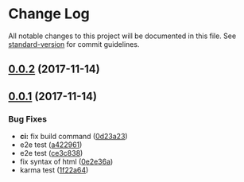 # Change Log

All notable changes to this project will be documented in this file. See [standard-version](https://github.com/conventional-changelog/standard-version) for commit guidelines.

<a name="0.0.2"></a>
## [0.0.2](https://github.com/chaiwutmaneechot/profile/compare/v0.0.1...v0.0.2) (2017-11-14)



<a name="0.0.1"></a>
## [0.0.1](https://github.com/chaiwutmaneechot/profile/compare/v0.0.1-0...v0.0.1) (2017-11-14)


### Bug Fixes

* **ci:** fix build command ([0d23a23](https://github.com/chaiwutmaneechot/profile/commit/0d23a23))
* e2e test ([a422961](https://github.com/chaiwutmaneechot/profile/commit/a422961))
* e2e test ([ce3c838](https://github.com/chaiwutmaneechot/profile/commit/ce3c838))
* fix syntax of html ([0e2e36a](https://github.com/chaiwutmaneechot/profile/commit/0e2e36a))
* karma test ([1f22a64](https://github.com/chaiwutmaneechot/profile/commit/1f22a64))
